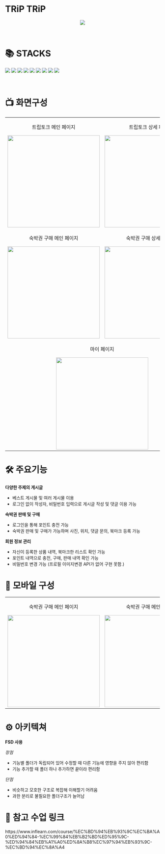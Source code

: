 # TRiP TRiP
<div align="center">
  <img src="https://github.com/user-attachments/assets/52b361d5-9b63-477a-8289-a9191481cc8d">
</div>

<br />
<br />

<div align=left><h1>📚 STACKS</h1></div>
<div style="white-space: nowrap;">
  <img src="https://img.shields.io/badge/javascript-F7DF1E?style=for-the-badge&logo=javascript&logoColor=black">
  <img src="https://img.shields.io/badge/react-61DAFB?style=for-the-badge&logo=react&logoColor=black"> 
  <img src="https://img.shields.io/badge/github-181717?style=for-the-badge&logo=github&logoColor=white">
  <img src="https://img.shields.io/badge/git-F05032?style=for-the-badge&logo=git&logoColor=white">
  <img src="https://img.shields.io/badge/tailwind-06B6D4?style=for-the-badge&logo=tailwindcss&logoColor=white">
  <img src="https://img.shields.io/badge/next.js-000000?style=for-the-badge&logo=next.js&logoColor=white">
  <img src="https://img.shields.io/badge/graphql-E10098?style=for-the-badge&logo=graphql&logoColor=white">
  <img src="https://img.shields.io/badge/apollo graphql-311C87?style=for-the-badge&logo=apollographql&logoColor=white">
  <img src="https://img.shields.io/badge/typescript-3178C6?style=for-the-badge&logo=typescript&logoColor=white">
</div>

<br />
<br />

<div align=left><h1>📺 화면구성</h1></div>
<table>
  <tr>
    <td align="center" valign="top">
      <p>트립토크 메인 페이지</p>
      <img src="https://github.com/user-attachments/assets/802e0e8f-5320-4f37-b81c-9ae4399dfafc" width="300" />
    </td>
    <td align="center" valign="top">
      <p>트립토크 상세 페이지</p>
      <img src="https://github.com/user-attachments/assets/da6a1b16-817c-4cb2-9df3-f8e850068ed6" width="300" />
    </td>
  </tr>
  <tr>
    <td align="center" valign="top">
      <p>숙박권 구매 메인 페이지</p>
      <img src="https://github.com/user-attachments/assets/146db859-871d-49a8-80da-c9fd6120279d" width="300" />
    </td>
    <td align="center" valign="top">
      <p>숙박권 구매 상세 페이지</p>
      <img src="https://github.com/user-attachments/assets/7d2393c4-bc3f-4a93-8cca-3b422dc7c2a5" width="300" />
    </td>
  </tr>
  <tr>
    <td align="center" valign="top" colspan="2">
      <p>마이 페이지</p>
      <img src="https://github.com/user-attachments/assets/7af4ce8f-97be-4af2-8d2a-bf9d4fc74dbd" width="300" />
    </td>
  </tr>
</table>


<div align=left><h1>🛠 주요기능</h1></div>

**다양한 주제의 게시글**
+ 베스트 게시물 및 여러 게시물 이용
+ 로그인 없이 작성자, 비밀번호 입력으로 게시글 작성 및 댓글 이용 가능

**숙박권 판매 및 구매**
+ 로그인을 통해 포인트 충전 가능
+ 숙박권 판매 및 구매가 가능하며 사진, 위치, 댓글 문의, 북마크 등록 가능

**회원 정보 관리**
+ 자신이 등록한 상품 내역, 북마크한 리스트 확인 가능
+ 포인트 내역으로 충전, 구매, 판매 내역 확인 가능
+ 비밀번호 변경 가능
(프로필 이미지변경 API가 없어 구현 못함.)


<div align=left><h1>📱 모바일 구성</h1></div>
<table>
  <tr>
    <td align="center" valign="top">
      <p>숙박권 구매 메인 페이지</p>
      <img src="https://github.com/user-attachments/assets/c189f63a-3692-4104-b882-0b769fac01c2" width="300" />
    </td>
    <td align="center" valign="top">
      <p>숙박권 구매 메인 페이지</p>
      <img src="https://github.com/user-attachments/assets/385fefa7-5bfe-4144-af66-f1c580ec7500" width="300" />
    </td>
        <td align="center" valign="top" colspan="2">
      <p>프로파일 모달</p>
      <img src="https://github.com/user-attachments/assets/220b9bb2-169a-47b2-83bb-e5c038200699" width="300" />
    </td>
  </tr>
</table>


<div align=left><h1>⚙ 아키텍쳐</h1></div>

**FSD 사용**

*장점*
+ 기능별 폴더가 독립되어 있어 수정할 때 다른 기능에 영향을 주지 않아 편리함
+ 기능 추가할 때 폴더 하나 추가하면 끝이라 편리함

*단점*
+ 비슷하고 모호한 구조로 복잡해 이해할기 어려움
+ 과한 분리로 불필요한 폴더구조가 늘어남


<div align=left><h1>📖 참고 수업 링크</h1></div>
https://www.inflearn.com/course/%EC%BD%94%EB%93%9C%EC%BA%A0%ED%94%84-%EC%99%84%EB%B2%BD%ED%95%9C-%ED%94%84%EB%A1%A0%ED%8A%B8%EC%97%94%EB%93%9C-%EC%BD%94%EC%8A%A4
